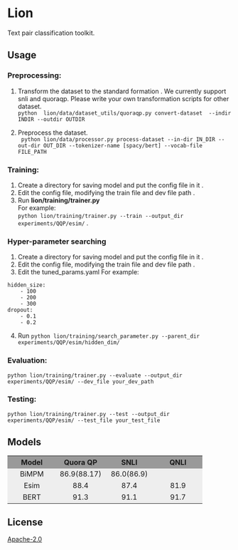 #  Lion
Text pair classification toolkit.

## Usage

 ### Preprocessing:
 1. Transform the dataset to the standard formation . We currently support snli and quoraqp. Please write your own transformation scripts for other dataset.  
 `python  lion/data/dataset_utils/quoraqp.py convert-dataset  --indir INDIR --outdir OUTDIR`
 
 2. Preprocess the dataset.  
 ` python lion/data/processor.py process-dataset --in-dir IN_DIR --out-dir OUT_DIR --tokenizer-name [spacy/bert] --vocab-file FILE_PATH`

 ### Training:  
1. Create a directory for saving model and put the config file in it . 
2. Edit the config file, modifying the train file and dev file path . 
3. Run **lion/training/trainer.py**   
For example:  
`python lion/training/trainer.py --train --output_dir experiments/QQP/esim/` . 

### Hyper-parameter searching
1. Create a directory for saving model and put the config file in it . 
2. Edit the config file, modifying the train file and dev file path . 
3. Edit the tuned_params.yaml 
For example:
```
hidden_size:
    - 100
    - 200
    - 300
dropout:
    - 0.1
    - 0.2
```
4. Run `python lion/training/search_parameter.py --parent_dir experiments/QQP/esim/hidden_dim/` 


 ### Evaluation:
 `python lion/training/trainer.py --evaluate --output_dir experiments/QQP/esim/ --dev_file your_dev_path`
 
 ### Testing:
`python lion/training/trainer.py --test --output_dir experiments/QQP/esim/ --test_file your_test_file`


## Models

<table>
  <tr>
    <th width=25%, bgcolor=#999999 >Model</th> 
    <th width=25%, bgcolor=#999999>Quora QP</th>
    <th width="25%", bgcolor=#999999>SNLI</th>
    <th width="25%", bgcolor=#999999>QNLI</th>
  </tr>
  <tr>
    <td align="center", bgcolor=#eeeeee> BiMPM </td>
    <td align="center", bgcolor=#eeeeee> 86.9(88.17) </td>
    <td align="center", bgcolor=#eeeeee> 86.0(86.9) </td>
    <td align="center", bgcolor=#eeeeee>  </td>
  </tr>
  <tr>
    <td align="center", bgcolor=#eeeeee> Esim </td>
    <td align="center", bgcolor=#eeeeee> 88.4 </td>
    <td align="center", bgcolor=#eeeeee> 87.4 </td>
    <td align="center", bgcolor=#eeeeee> 81.9 </td>
  </tr>
<tr>
    <td align="center", bgcolor=#eeeeee> BERT </td>
    <td align="center", bgcolor=#eeeeee> 91.3</td>
    <td align="center", bgcolor=#eeeeee> 91.1 </td>
    <td align="center", bgcolor=#eeeeee> 91.7 </td>
  </tr>
</table>

## License

[Apache-2.0](https://opensource.org/licenses/Apache-2.0)
